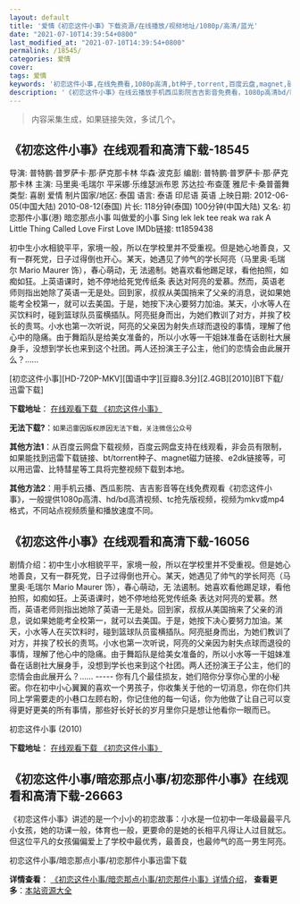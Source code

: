 ```yaml
---
layout: default
title: '爱情《初恋这件小事》下载资源/在线播放/视频地址/1080p/高清/蓝光'
date: "2021-07-10T14:39:54+0800"
last_modified_at: "2021-07-10T14:39:54+0800"
permalink: /18545/
categories: 爱情
cover:
tags: 爱情
keywords: '初恋这件小事,在线免费看,1080p高清,bt种子,torrent,百度云盘,magnet,磁力链,迅雷下载资源'
description: '《初恋这件小事》在线云播放手机西瓜影院吉吉影音免费看，1080p高清bd/hd未删减完整版和tc抢先枪版，mkv/mp4格式，附带bt/torrent种子、magnet/磁力链、百度云盘、网盘资源迅雷下载链接'
---
```


>内容采集生成，如果链接失效，多试几个。


## 《初恋这件小事》在线观看和高清下载-18545

导演: 普特鹏·普罗萨卡·那·萨克那卡林 华森·波克彭 编剧: 普特鹏·普罗萨卡·那·萨克那卡林 主演: 马里奥·毛瑞尔 平采娜·乐维瑟派布恩 苏达拉·布查蓬 雅尼卡·桑普蕾舞 类型: 喜剧 爱情 制片国家/地区: 泰国 语言: 泰语 印尼语 英语 上映日期: 2012-06-05(中国大陆) 2010-08-12(泰国) 片长: 118分钟(泰国) 100分钟(中国大陆) 又名: 初恋那件小事(港) 暗恋那点小事 叫做爱的小事 Sing lek lek tee reak wa rak A Little Thing Called Love First Love IMDb链接: tt1859438

初中生小水相貌平平，家境一般，所以在学校里并不受重视。但是她心地善良，又有一群死党，日子过得倒也开心。某天，她遇见了帅气的学长阿亮（马里奥·毛瑞尔 Mario Maurer 饰），春心萌动，无 法遏制。她喜欢看他踢足球，看他拍照，如痴如狂。上英语课时，她不停地给死党传纸条 表达对阿亮的爱慕。然而，英语老师则指出她除了英语一无是处。回到家，叔叔从美国捎来了父亲的消息，说如果她能考全校第一，就可以去美国。于是，她按下决心要努力加油。某天，小水等人在买饮料时，碰到篮球队员蛮横插队。阿亮挺身而出，为她们教训了对方，并挨了校长的责骂。小水也第一次听说，阿亮的父亲因为射失点球而退役的事情，理解了他心中的隐痛。由于舞蹈队是给美女准备的，所以小水等一干姐妹准备在话剧社大展身手，没想到学长也来到这个社团。两人还扮演王子公主，他们的恋情会由此展开么？……


[初恋这件小事][HD-720P-MKV][国语中字][豆瓣8.3分][2.4GB][2010][BT下载/迅雷下载]

**下载地址**： [在线观看下载 《初恋这件小事》](https://www.btdx8.com/torrent/a_little_thing_called_love_2010.html) 


**无法下载?**：`如果迅雷因版权原因无法下载，关注微信公众号 `

**其他方法1**：从百度云网盘下载视频，百度云网盘支持在线观看，非会员有限制，如果能找到迅雷下载链接、bt/torrent种子、magnet磁力链接、e2dk链接等，可以用迅雷、比特彗星等工具将完整视频下载到本地。

**其他方法2**：用手机云播、西瓜影院、吉吉影音等在线免费观看《初恋这件小事》，一般提供1080p高清、hd/bd高清视频、tc抢先版视频，视频为mkv或mp4格式，不同站点视频质量和播放速度不同。


## 《初恋这件小事》在线观看和高清下载-16056

剧情介绍：初中生小水相貌平平，家境一般，所以在学校里并不受重视。但是她心地善良，又有一群死党，日子过得倒也开心。某天，她遇见了帅气的学长阿亮（马里奥·毛瑞尔 Mario Maurer 饰），春心萌动，无 法遏制。她喜欢看他踢足球，看他拍照，如痴如狂。上英语课时，她不停地给死党传纸条 表达对阿亮的爱慕。然而，英语老师则指出她除了英语一无是处。回到家，叔叔从美国捎来了父亲的消息，说如果她能考全校第一，就可以去美国。于是，她按下决心要努力加油。某天，小水等人在买饮料时，碰到篮球队员蛮横插队。阿亮挺身而出，为她们教训了对方，并挨了校长的责骂。小水也第一次听说，阿亮的父亲因为射失点球而退役的事情，理解了他心中的隐痛。由于舞蹈队是给美女准备的，所以小水等一干姐妹准备在话剧社大展身手，没想到学长也来到这个社团。两人还扮演王子公主，他们的恋情会由此展开么？…… ----- 你有几个最佳损友，她们陪你分享你心里的小秘密。你在初中小心翼翼的喜欢一个男孩子，你收集关于他的一切消息，你在你们共同上学需要走的小巷口左顾右盼，你记住他的每一句话，你为他做了让自己可以变得更好更美的所有事情，那些好长好长的岁月里你只是想让他看你一眼而已。


初恋这件小事 (2010)

**下载地址**： [在线观看下载 《初恋这件小事》](https://www.btbtdy.me/btdy/dy4253.html) 


## 《初恋这件小事/暗恋那点小事/初恋那件小事》在线观看和高清下载-26663

《初恋这件小事》讲述的是一个小小的初恋故事：小水是一位初中一年级最最平凡小女孩，她的功课一般，体育也一般，更要命的是她的长相平凡得让人过目就忘。但这位平凡的女孩偏偏爱上了学校中最优秀，最善良，也最帅气的高一男生阿亮。


初恋这件小事/暗恋那点小事/初恋那件小事迅雷下载

**详情查看**： [《初恋这件小事/暗恋那点小事/初恋那件小事》详情介绍](/movie/26663/)， **查看更多**：[本站资源大全](/movie/t/all/)

